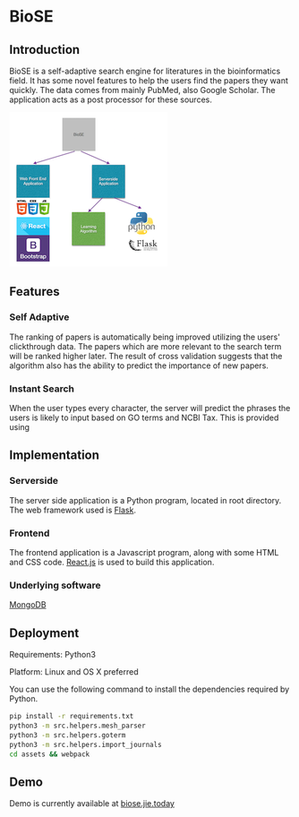 # BioSE

## Introduction

BioSE is a self-adaptive search engine for literatures in the bioinformatics field. It has some novel features to help the users find the papers they want quickly. The data comes from mainly PubMed, also Google Scholar. The application acts as a post processor for these sources.

![](src/static/diagram.png)

## Features

### Self Adaptive

The ranking of papers is automatically being improved utilizing the users' clickthrough data. The papers which are more relevant to the search term will be ranked higher later. The result of cross validation suggests that the algorithm also has the ability to predict the importance of new papers.

### Instant Search

When the user types every character, the server will predict the phrases the users is likely to input based on GO terms and NCBI Tax. This is provided using

## Implementation

### Serverside

The server side application is a Python program, located in root directory. The web framework used is [Flask](http://flask.pocoo.org/).

### Frontend

The frontend application is a Javascript program, along with some HTML and CSS code. [React.js](https://facebook.github.io/react/) is used to build this application.

### Underlying software

<!-- [redis](http://redis.io/), to provide instant search using sorted set -->
[MongoDB](https://www.mongodb.com/)

## Deployment

Requirements: Python3

Platform: Linux and OS X preferred

You can use the following command to install the dependencies required by Python.

```bash
pip install -r requirements.txt
python3 -m src.helpers.mesh_parser
python3 -m src.helpers.goterm
python3 -m src.helpers.import_journals
cd assets && webpack
```

## Demo
Demo is currently available at [biose.jie.today](http://biose.jie.today)

<!-- ## Screenshot

![](src/static/screenshot.png) -->